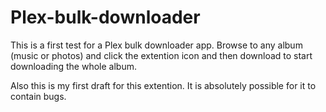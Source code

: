 # Plex-bulk-downloader
This is a first test for a Plex bulk downloader app. Browse to any album (music or photos) and click the extention icon and then download to start downloading the whole album.

Also this is my first draft for this extention. It is absolutely possible for it to contain bugs.

